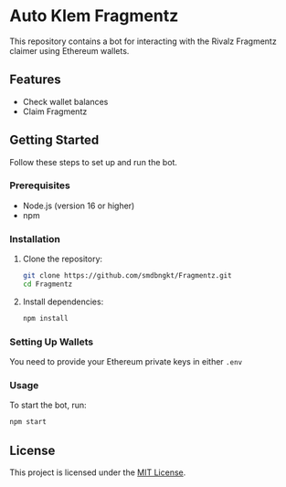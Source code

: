 # Auto Klem Fragmentz

This repository contains a bot for interacting with the Rivalz Fragmentz claimer using Ethereum wallets.

## Features

- Check wallet balances
- Claim Fragmentz

## Getting Started

Follow these steps to set up and run the bot.

### Prerequisites

- Node.js (version 16 or higher)
- npm

### Installation

1. Clone the repository:
   ```bash
   git clone https://github.com/smdbngkt/Fragmentz.git
   cd Fragmentz
   ```

2. Install dependencies:
   ```bash
   npm install
   ```

### Setting Up Wallets

You need to provide your Ethereum private keys in either `.env`


### Usage

To start the bot, run:
```bash
npm start
```

## License

This project is licensed under the [MIT License](LICENSE).
